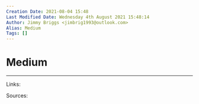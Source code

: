 ```yaml
---
Creation Date: 2021-08-04 15:48
Last Modified Date: Wednesday 4th August 2021 15:48:14
Author: Jimmy Briggs <jimbrig1993@outlook.com>
Alias: Medium
Tags: []
---
```


# Medium

***

Links: 

Sources:

